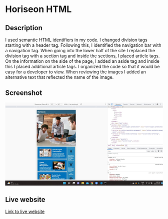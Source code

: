 # Horiseon HTML 

## Description
I used semantic HTML identifiers in my code. I changed division tags starting with a header tag. Following this, I identified the
navigation bar with a navigation tag. When going into the lower half of the site I replaced the division tag with a section tag and inside the sections, I placed article tags. On the information on the side of the page, I added an aside tag and inside this I placed additional article tags. 
I organized the code so that it would be easy for a developer to view. 
When reviewing the images I added an alternative text that reflected the name of the image. 

## Screenshot
![screenshot](assets/images/challenge1image.jpg)

## Live website
[Link to live website](https://kmcwilson.github.io/Horiseon-HTML/)
